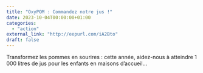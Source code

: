 ```yaml
---
title: "OxyPOM : Commandez notre jus !"
date: 2023-10-04T00:00:00+01:00
categories: 
  - "action"
external_link: "http://eepurl.com/iA2Bto"
draft: false
---
```

Transformez les pommes en sourires : cette année, aidez-nous à atteindre 1 000 litres de jus pour les enfants en maisons d’accueil...
